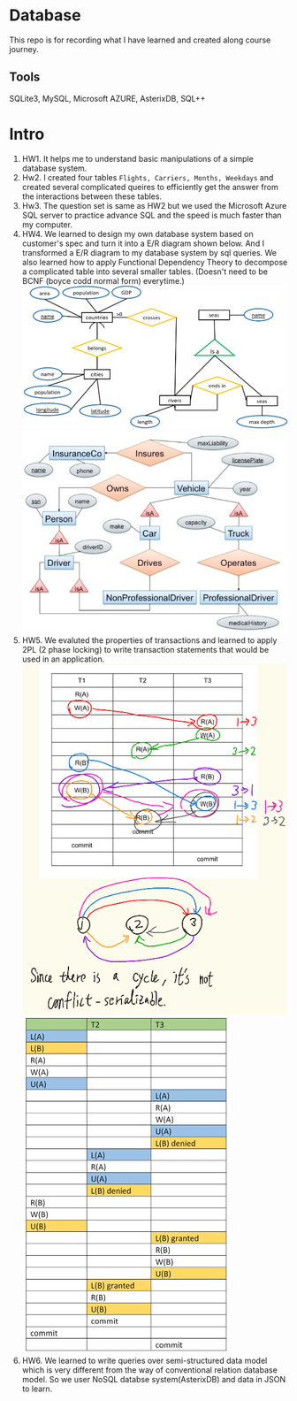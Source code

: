 # Database
This repo is for recording what I have learned and created along course journey.

## Tools
SQLite3, MySQL, Microsoft AZURE, AsterixDB, SQL++ 

# Intro
1. HW1. It helps me to understand basic manipulations of a simple database system.
2. Hw2. I created four tables ```Flights, Carriers, Months, Weekdays``` and created several complicated queires to efficiently get the answer from the interactions between these tables.
3. Hw3. The question set is same as HW2 but we used the Microsoft Azure SQL server to practice advance SQL and the speed is much faster than my computer.
4. HW4. We learned to design my own database system based on customer's spec and turn it into a E/R diagram shown below. And I transformed a E/R diagram to my database system by sql queries. We also learned how to apply Functional Dependency Theory to decompose a complicated table into several smaller tables. (Doesn't need to be BCNF (boyce codd normal form) everytime.)
   ![geograpy E/R diagram design](HW4/HW4_1.PNG)
   ![E/R diagram to SQL queries](HW4/HW4_2.PNG)
5. HW5. We evaluted the properties of transactions and learned to apply 2PL (2 phase locking) to write transaction statements that would be used in an application.
    ![conflict-serializable](HW5/HW5_2.PNG)
    ![2 phase locking](HW5/HW5_3.PNG)
6. HW6. We learned to write queries over semi-structured data model which is very different from the way of conventional relation database model. So we user NoSQL databse system(AsterixDB) and data in JSON to learn.


 